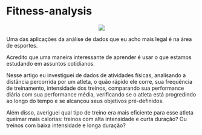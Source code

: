 # Fitness-analysis

<p align="center">
  <img src="images/OLD8ZD0.jpg" >
</p>

Uma das aplicações da análise de dados que eu acho mais legal é na área de esportes.

Acredito que uma maneira interessante de aprender é usar o que estamos estudando em assuntos cotidianos.

Nesse artigo eu investiguei de dados de atividades físicas, analisando a distância percorrida por um atleta, o quão rápido ele corre, sua frequência de treinamento, intensidade dos treinos, comparando sua performance diária com sua performance média, verificando se o atleta está progredindo ao longo do tempo e se alcançou seus objetivos pré-definidos. 

Além disso, averiguei qual tipo de treino era mais eficiente para esse atleta queimar mais calorias: treinos com alta intensidade e curta duração? Ou treinos com baixa intensidade e longa duração?

